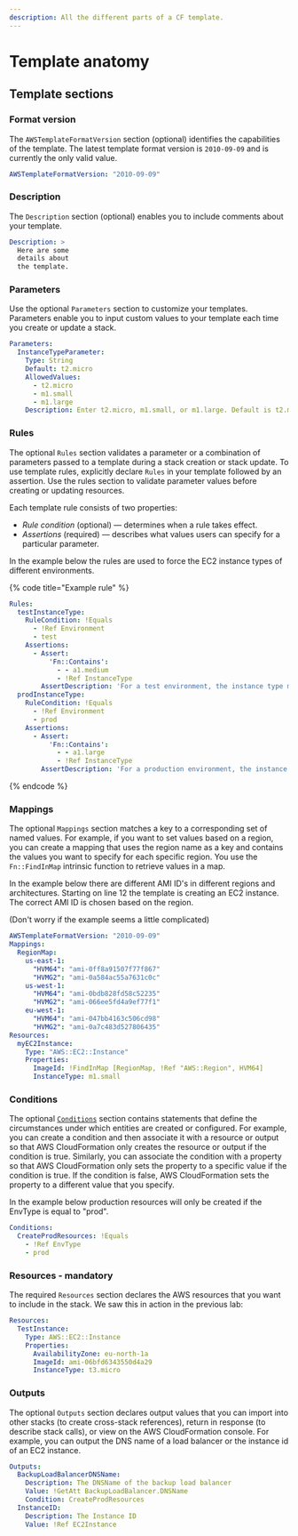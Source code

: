 ```yaml
---
description: All the different parts of a CF template.
---
```


# Template anatomy

## Template sections

### Format version

The `AWSTemplateFormatVersion` section (optional) identifies the capabilities of the template. The latest template format version is `2010-09-09` and is currently the only valid value.

```yaml
AWSTemplateFormatVersion: "2010-09-09"
```

### Description&#x20;

The `Description` section (optional) enables you to include comments about your template.

```yaml
Description: > 
  Here are some 
  details about 
  the template.
```

### Parameters

Use the optional `Parameters` section to customize your templates. Parameters enable you to input custom values to your template each time you create or update a stack.

```yaml
Parameters: 
  InstanceTypeParameter: 
    Type: String 
    Default: t2.micro 
    AllowedValues: 
      - t2.micro 
      - m1.small 
      - m1.large 
    Description: Enter t2.micro, m1.small, or m1.large. Default is t2.micro.
```

### Rules

The optional `Rules` section validates a parameter or a combination of parameters passed to a template during a stack creation or stack update. To use template rules, explicitly declare `Rules` in your template followed by an assertion. Use the rules section to validate parameter values before creating or updating resources.

Each template rule consists of two properties:

* _Rule condition_ (optional) — determines when a rule takes effect.
* _Assertions_ (required) — describes what values users can specify for a particular parameter.

In the example below the rules are used to force the EC2 instance types of different environments.

{% code title="Example rule" %}
```yaml
Rules:
  testInstanceType:
    RuleCondition: !Equals 
      - !Ref Environment
      - test
    Assertions:
      - Assert:
          'Fn::Contains':
            - - a1.medium
            - !Ref InstanceType
        AssertDescription: 'For a test environment, the instance type must be a1.medium'
  prodInstanceType:
    RuleCondition: !Equals 
      - !Ref Environment
      - prod
    Assertions:
      - Assert:
          'Fn::Contains':
            - - a1.large
            - !Ref InstanceType
        AssertDescription: 'For a production environment, the instance type must be a1.large'
```
{% endcode %}

### Mappings

The optional `Mappings` section matches a key to a corresponding set of named values. For example, if you want to set values based on a region, you can create a mapping that uses the region name as a key and contains the values you want to specify for each specific region. You use the `Fn::FindInMap` intrinsic function to retrieve values in a map.

In the example below there are different AMI ID's in different regions and architectures. Starting on line 12 the template is creating an EC2 instance. The correct AMI ID is chosen based on the region.

(Don't worry if the example seems a little complicated)&#x20;

```yaml
AWSTemplateFormatVersion: "2010-09-09"
Mappings: 
  RegionMap: 
    us-east-1: 
      "HVM64": "ami-0ff8a91507f77f867"
      "HVMG2": "ami-0a584ac55a7631c0c" 
    us-west-1: 
      "HVM64": "ami-0bdb828fd58c52235"
      "HVMG2": "ami-066ee5fd4a9ef77f1" 
    eu-west-1: 
      "HVM64": "ami-047bb4163c506cd98" 
      "HVMG2": "ami-0a7c483d527806435"
Resources: 
  myEC2Instance: 
    Type: "AWS::EC2::Instance"
    Properties: 
      ImageId: !FindInMap [RegionMap, !Ref "AWS::Region", HVM64]
      InstanceType: m1.small
```

### Conditions

The optional [`Conditions`](https://docs.aws.amazon.com/AWSCloudFormation/latest/UserGuide/intrinsic-function-reference-condition.html) section contains statements that define the circumstances under which entities are created or configured. For example, you can create a condition and then associate it with a resource or output so that AWS CloudFormation only creates the resource or output if the condition is true. Similarly, you can associate the condition with a property so that AWS CloudFormation only sets the property to a specific value if the condition is true. If the condition is false, AWS CloudFormation sets the property to a different value that you specify.

In the example below production resources will only be created if the EnvType is equal to "prod".

```yaml
Conditions: 
  CreateProdResources: !Equals
    - !Ref EnvType
    - prod
```

### Resources - mandatory

The required `Resources` section declares the AWS resources that you want to include in the stack. We saw this in action in the previous lab:

```yaml
Resources:
  TestInstance:
    Type: AWS::EC2::Instance
    Properties:
      AvailabilityZone: eu-north-1a
      ImageId: ami-06bfd6343550d4a29
      InstanceType: t3.micro
```

### Outputs

The optional `Outputs` section declares output values that you can import into other stacks (to create cross-stack references), return in response (to describe stack calls), or view on the AWS CloudFormation console. For example, you can output the DNS name of a load balancer or the instance id of an EC2 instance.&#x20;

```yaml
Outputs: 
  BackupLoadBalancerDNSName: 
    Description: The DNSName of the backup load balancer 
    Value: !GetAtt BackupLoadBalancer.DNSName 
    Condition: CreateProdResources 
  InstanceID: 
    Description: The Instance ID 
    Value: !Ref EC2Instance
```

